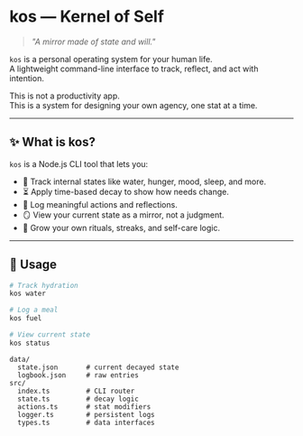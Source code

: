# kos — Kernel of Self

> _"A mirror made of state and will."_

`kos` is a personal operating system for your human life.  
A lightweight command-line interface to track, reflect, and act with intention.

This is not a productivity app.  
This is a system for designing your own agency, one stat at a time.

---

## ✨ What is kos?

`kos` is a Node.js CLI tool that lets you:

- 🧪 Track internal states like water, hunger, mood, sleep, and more.
- ⏳ Apply time-based decay to show how needs change.
- 📜 Log meaningful actions and reflections.
- 🪞 View your current state as a mirror, not a judgment.
- 🌿 Grow your own rituals, streaks, and self-care logic.

---

## 🔧 Usage

```bash
# Track hydration
kos water

# Log a meal
kos fuel

# View current state
kos status
```

```
data/
  state.json       # current decayed state
  logbook.json     # raw entries
src/
  index.ts         # CLI router
  state.ts         # decay logic
  actions.ts       # stat modifiers
  logger.ts        # persistent logs
  types.ts         # data interfaces
```
